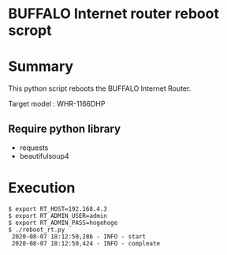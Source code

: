 # BUFFALO Internet router reboot scropt

# Summary

This python script reboots the BUFFALO Internet Router.

Target model : WHR-1166DHP

## Require python library

* requests
* beautifulsoup4

# Execution

```
$ export RT_HOST=192.168.4.3
$ export RT_ADMIN_USER=admin
$ export RT_ADMIN_PASS=hogehoge
$ ./reboot_rt.py 
 2020-08-07 18:12:50,286 - INFO - start
 2020-08-07 18:12:50,424 - INFO - compleate
```
